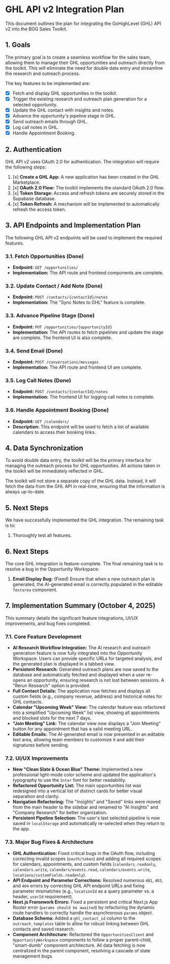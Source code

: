 # GHL API v2 Integration Plan

This document outlines the plan for integrating the GoHighLevel (GHL) API v2 into the BGG Sales Toolkit.

## 1. Goals

The primary goal is to create a seamless workflow for the sales team, allowing them to manage their GHL opportunities and outreach directly from the toolkit. This will eliminate the need for double data entry and streamline the research and outreach process.

The key features to be implemented are:
- [x] Fetch and display GHL opportunities in the toolkit.
- [x] Trigger the existing research and outreach plan generation for a selected opportunity.
- [x] Update the GHL contact with insights and notes.
- [x] Advance the opportunity's pipeline stage in GHL.
- [x] Send outreach emails through GHL.
- [x] Log call notes in GHL.
- [x] Handle Appointment Booking.

## 2. Authentication

GHL API v2 uses OAuth 2.0 for authentication. The integration will require the following steps:

1.  [x] **Create a GHL App:** A new application has been created in the GHL Marketplace.
2.  [x] **OAuth 2.0 Flow:** The toolkit implements the standard OAuth 2.0 flow.
3.  [x] **Token Storage:** Access and refresh tokens are securely stored in the Supabase database.
4.  [x] **Token Refresh:** A mechanism will be implemented to automatically refresh the access token.

## 3. API Endpoints and Implementation Plan

The following GHL API v2 endpoints will be used to implement the required features.

### 3.1. Fetch Opportunities (Done)

*   **Endpoint:** `GET /opportunities/`
*   **Implementation:** The API route and frontend components are complete.

### 3.2. Update Contact / Add Note (Done)

*   **Endpoint:** `POST /contacts/{contactId}/notes`
*   **Implementation:** The "Sync Notes to GHL" feature is complete.

### 3.3. Advance Pipeline Stage (Done)

*   **Endpoint:** `PUT /opportunities/{opportunityId}`
*   **Implementation:** The API routes to fetch pipelines and update the stage are complete. The frontend UI is also complete.

### 3.4. Send Email (Done)

*   **Endpoint:** `POST /conversations/messages`
*   **Implementation:** The API route and frontend UI are complete.

### 3.5. Log Call Notes (Done)

*   **Endpoint:** `POST /contacts/{contactId}/notes`
*   **Implementation:** The frontend UI for logging call notes is complete.

### 3.6. Handle Appointment Booking (Done)

*   **Endpoint:** `GET /calendars/`
*   **Description:** This endpoint will be used to fetch a list of available calendars to access their booking links.

## 4. Data Synchronization

To avoid double data entry, the toolkit will be the primary interface for managing the outreach process for GHL opportunities. All actions taken in the toolkit will be immediately reflected in GHL.

The toolkit will not store a separate copy of the GHL data. Instead, it will fetch the data from the GHL API in real-time, ensuring that the information is always up-to-date.

## 5. Next Steps

We have successfully implemented the GHL integration. The remaining task is to:
1.  Thoroughly test all features.

## 6. Next Steps

The core GHL integration is feature-complete. The final remaining task is to resolve a bug in the Opportunity Workspace:
1.  **Email Display Bug:** (Fixed) Ensure that when a new outreach plan is generated, the AI-generated email is correctly populated in the editable `Textarea` component.

## 7. Implementation Summary (October 4, 2025)

This summary details the significant feature integrations, UI/UX improvements, and bug fixes completed.

### 7.1. Core Feature Development

- **AI Research Workflow Integration:** The AI research and outreach generation feature is now fully integrated into the Opportunity Workspace. Users can provide specific URLs for targeted analysis, and the generated plan is displayed in a tabbed view.
- **Persistent Research:** Generated outreach plans are now saved to the database and automatically fetched and displayed when a user re-opens an opportunity, ensuring research is not lost between sessions. A "Rerun Research" option is provided.
- **Full Contact Details:** The application now fetches and displays all custom fields (e.g., company revenue, address) and historical notes for GHL contacts.
- **Calendar "Upcoming Week" View:** The calendar feature was refactored into a simplified "Upcoming Week" list view, showing all appointments and blocked slots for the next 7 days.
- **"Join Meeting" Link:** The calendar view now displays a "Join Meeting" button for any appointment that has a valid meeting URL.
- **Editable Emails:** The AI-generated email is now presented in an editable text area, allowing team members to customize it and add their signatures before sending.

### 7.2. UI/UX Improvements

- **New "Clean Slate & Ocean Blue" Theme:** Implemented a new professional light-mode color scheme and updated the application's typography to use the `Inter` font for better readability.
- **Refactored Opportunity List:** The main opportunities list was redesigned into a vertical list of distinct cards for better visual separation and clarity.
- **Navigation Refactoring:** The "Insights" and "Saved" links were moved from the main header to the sidebar and renamed to "AI Insights" and "Company Research" for better organization.
- **Persistent Pipeline Selection:** The user's last selected pipeline is now saved in `localStorage` and automatically re-selected when they return to the app.

### 7.3. Major Bug Fixes & Architecture

- **GHL Authentication:** Fixed critical bugs in the OAuth flow, including correcting invalid scopes (`oauth/token`) and adding all required scopes for calendars, appointments, and custom fields (`calendars.readonly`, `calendars.write`, `calendars/events.read`, `calendars/events.write`, `locations/customFields.readonly`).
- **API Endpoint and Parameter Corrections:** Resolved numerous `401`, `403`, and `404` errors by correcting GHL API endpoint URLs and fixing parameter mismatches (e.g., `locationId` as a query parameter vs. a header, `userId` requirement).
- **Next.js Framework Errors:** Fixed a persistent and critical Next.js App Router error (`params should be awaited`) by refactoring the dynamic route handlers to correctly handle the asynchronous `params` object.
- **Database Schema:** Added a `ghl_contact_id` column to the `outreach_templates` table to allow for robust linking between GHL contacts and saved research.
- **Component Architecture:** Refactored the `OpportunitiesClient` and `OpportunityWorkspace` components to follow a proper parent-child, "smart-dumb" component architecture. All data fetching is now centralized in the parent component, resolving a cascade of state management bugs.
